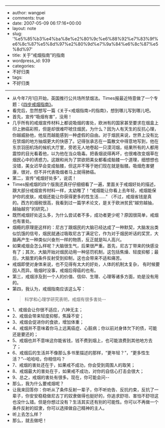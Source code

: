 - --
- author: wangpei
- comments: true
- date: 2007-05-09 06:17:16+00:00
- layout: note
- slug: '%e5%85%b3%e4%ba%8e%e2%80%9c%e6%88%92%e7%83%9f%e6%8c%87%e5%8d%97%e2%80%9d%e7%9a%84%e6%8c%87%e5%8d%97'
- title: 关于“戒烟指南”的指南
- wordpress_id: 939
- categories:
- 不好归类
- tags:
- 不好归类
- --
- 从今年7月1日开始，英国推行公共场所禁烟法。Times报最近特意做了一个专题：《[四步戒烟指南》](http://www.timesonline.co.uk/tol/life_and_style/specials_/smoking_ban/article1745959.ece)。
- 看完后，忽然想写一篇《关于<戒烟指南>的指南》，想到哪儿写到哪儿吧。
- 首先，宣传“吸烟有害”，没用！
- 几乎所有的戒烟宣传材料上都说吸烟的害处，欧洲有的国家甚至要求在烟盒上印上肺癌彩照，但是却很难吓唬住烟民，为什么？因为人有天生的反抗心理，你越威胁他，他反而越能感到一种虚假的自由。对于烟民来说，世界上没有比在禁烟的地方抽烟更大的快感了。记得张承志在一篇散文中得意地写到，他在东京羽田机场的候机大厅里，旁若无人地卷起一只漠河烟，结果所有的人都用震惊的目光看着他，以为他在当众吸毒。把香烟说得再坏，也很难改变烟草在烟民心中的诱惑力。这跟和尚为了禁欲把美女都看成骷髅一个道理，细想想也没错，美女迟早会变成骷髅，但这并不等于她们现在就是骷髅。吸烟危害健康，很对，但不并代表吸烟者马上就得肺癌。
- 第二，宣传“戒烟好处多”，说谎！
- Times报戒烟的四个版我还真仔仔细细看了一遍，里面关于戒烟好处的描述，跟大部分戒烟宣传材料一样，太幼稚了！“戒烟能让你看上去年轻，戒烟能保护你的皮肤，戒烟还能让你获得更多的性生活……” （不过，戒烟省钱是真的。西方的烟税很高，我看到过一篇学术论文，是关于欧洲贫民“越穷越抽，越抽越穷”的研究。）
- 既然戒烟好处这么多，为什么尝试者不多，成功者更少呢？原因很简单，戒烟也有害处。
- 烟瘾的原理是这样的：尼古丁跟烟民的大脑已经达成了一种默契，大脑发出类似饥饿的信号，烟民就通过吸取尼古丁满足它，作为对于烟民听话的奖赏，大脑再产生一种类似兴奋剂一样的物质，反正就是叫人高兴。
- 如果戒烟会怎么样呢？大脑很生气，后果很严重。首先，尼古丁带来的快感没有了；其次，大脑开始对烟民动用一种惩罚机制，这包括焦燥、轻度抑郁；最后，大脑里的条件反射受到抑制，这也会带来不适和痛苦。
- 戒烟即使对身体来说，也不见得有太大的好处，人体的机制太复杂， 有时候要因人而异。吸烟时没事，戒烟后得癌的也有。 
- 第三，戒烟涉及到一个人的价值、信仰、生理、心理等诸多方面，劝是没有用的。
- 第四，我认为，戒烟指南应该这么写：
- <blockquote>科学和心理学研究表明，戒烟有很多害处--
- 1、戒烟会让你很不适应，六神无主；
- 2、戒烟会带来轻度抑郁，焦躁不安；
- 3、戒烟会促进你的食欲，增加体重；
- 4、戒烟并不意味着你马上远离癌症、心脏病；你以前对身体欠下的债，可能还是要还的；
- 5、戒烟也并不意味这你能省钱，钱不费到烟上，也可能浪费到其他地方去了；
- 6、戒烟后的生活并不像那么多书里描述的那样，“更年轻？”，“更多性生活？”--哈哈哈，你相信吗？
- 7、戒烟的害处还在于，如果戒不成功，你会受到周围人的取笑；
- 8、戒烟最大的害处在于，如果戒不成功，对你的自信心打击会很大；
- 9、总之，戒烟的害处有很多。现在，你可能会问--
- 那么，我为什么要戒烟呢？
- 让我来回答你：你听从了条件反射一辈子，你不听劝告、反抗约束，反抗了一辈子，你安安稳稳做尼古丁的奴隶做得也挺好的，你追求舒坦、害怕不舒坦这也没什么错。但是你想过没有？生活其实还有别的可能性。你可以不再做一个条件反射的奴隶，你可以选择做自己精神的主人。
- 听上去怎么样？
- 那么，就去做吧！</blockquote>
